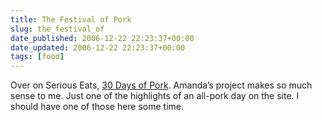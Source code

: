 ```yaml
---
title: The Festival of Pork
slug: the_festival_of
date_published: 2006-12-22 22:23:37+00:00
date_updated: 2006-12-22 22:23:37+00:00
tags: [food]
---
```

Over on Serious Eats, [30 Days of Pork](http://www.seriouseats.com/2006/12/30_days_of_pork.html). Amanda’s project makes so much sense to me. Just one of the highlights of an all-pork day on the site. I should have one of those here some time.
